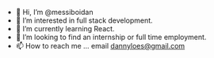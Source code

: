 - 👋 Hi, I’m @messiboidan
- 👀 I’m interested in full stack development.
- 🌱 I’m currently learning React.
- 💞️ I’m looking to find an internship or full time employment.
- 📫 How to reach me ... email dannyloes@gmail.com

<!---
messiboidan/messiboidan is a ✨ special ✨ repository because its `README.md` (this file) appears on your GitHub profile.
You can click the Preview link to take a look at your changes.
--->
